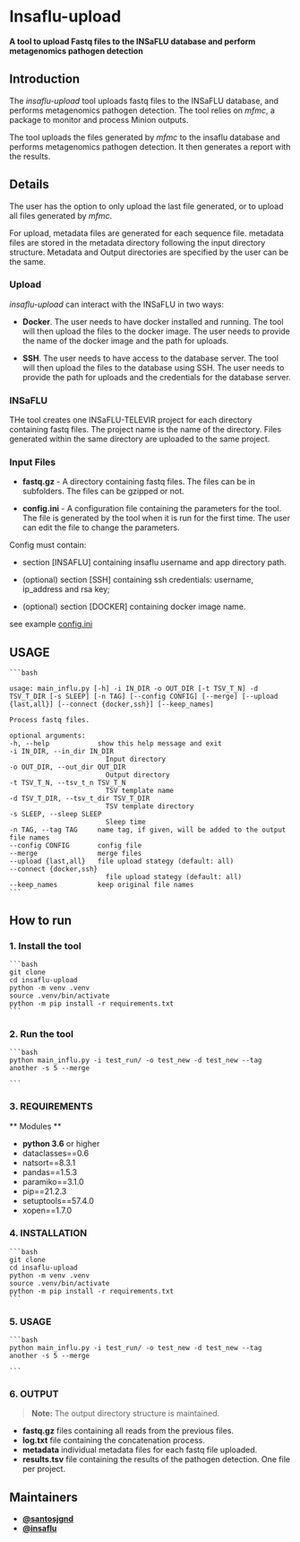 # Insaflu-upload

**A tool to upload Fastq files to the INSaFLU database and perform metagenomics pathogen detection**

## Introduction

The _insaflu-upload_ tool uploads fastq files to the INSaFLU database, and performs metagenomics pathogen detection. The tool relies on _mfmc_, a package to monitor and process Minion outputs.

The tool uploads the files generated by _mfmc_ to the insaflu database and performs metagenomics pathogen detection. It then generates a report with the results.

## Details

The user has the option to only upload the last file generated, or to upload all files generated by _mfmc_.

For upload, metadata files are generated for each sequence file. metadata files are stored in the metadata directory following the input directory structure. Metadata and Output directories are specified by the user can be the same.

### Upload

_insaflu-upload_ can interact with the INSaFLU in two ways:

- **Docker**. The user needs to have docker installed and running. The tool will then upload the files to the docker image. The user needs to provide the name of the docker image and the path for uploads.

- **SSH**. The user needs to have access to the database server. The tool will then upload the files to the database using SSH. The user needs to provide the path for uploads and the credentials for the database server.

### INSaFLU

THe tool creates one INSaFLU-TELEVIR project for each directory containing fastq files. The project name is the name of the directory. Files generated within the same directory are uploaded to the same project.

### Input Files

- **fastq.gz** - A directory containing fastq files. The files can be in subfolders. The files can be gzipped or not.

- **config.ini** - A configuration file containing the parameters for the tool. The file is generated by the tool when it is run for the first time. The user can edit the file to change the parameters.

Config must contain:

- section [INSAFLU] containing insaflu username and app directory path.

- (optional) section [SSH] containing ssh credentials: username, ip_address and rsa key;

- (optional) section [DOCKER] containing docker image name.

see example [config.ini](config.ini)

## USAGE

    ```bash

    usage: main_influ.py [-h] -i IN_DIR -o OUT_DIR [-t TSV_T_N] -d TSV_T_DIR [-s SLEEP] [-n TAG] [--config CONFIG] [--merge] [--upload {last,all}] [--connect {docker,ssh}] [--keep_names]

    Process fastq files.

    optional arguments:
    -h, --help            show this help message and exit
    -i IN_DIR, --in_dir IN_DIR
                            Input directory
    -o OUT_DIR, --out_dir OUT_DIR
                            Output directory
    -t TSV_T_N, --tsv_t_n TSV_T_N
                            TSV template name
    -d TSV_T_DIR, --tsv_t_dir TSV_T_DIR
                            TSV template directory
    -s SLEEP, --sleep SLEEP
                            Sleep time
    -n TAG, --tag TAG     name tag, if given, will be added to the output file names
    --config CONFIG       config file
    --merge               merge files
    --upload {last,all}   file upload stategy (default: all)
    --connect {docker,ssh}
                            file upload stategy (default: all)
    --keep_names          keep original file names
    ```

## How to run

### 1. Install the tool

    ```bash
    git clone
    cd insaflu-upload
    python -m venv .venv
    source .venv/bin/activate
    python -m pip install -r requirements.txt
    ```

### 2. Run the tool

    ```bash
    python main_influ.py -i test_run/ -o test_new -d test_new --tag another -s 5 --merge

    ```

### 3. REQUIREMENTS

** Modules **

- **python 3.6** or higher
- dataclasses==0.6
- natsort==8.3.1
- pandas==1.5.3
- paramiko==3.1.0
- pip==21.2.3
- setuptools==57.4.0
- xopen==1.7.0

### 4. INSTALLATION

    ```bash
    git clone
    cd insaflu-upload
    python -m venv .venv
    source .venv/bin/activate
    python -m pip install -r requirements.txt
    ```

### 5. USAGE

    ```bash
    python main_influ.py -i test_run/ -o test_new -d test_new --tag another -s 5 --merge

    ```

### 6. OUTPUT

> **Note:** The output directory structure is maintained.

- **fastq.gz** files containing all reads from the previous files.
- **log.txt** file containing the concatenation process.
- **metadata** individual metadata files for each fastq file uploaded.
- **results.tsv** file containing the results of the pathogen detection. One file per project.

## Maintainers

- [**@santosjgnd**](https://github.com/SantosJGND)
- [**@insaflu**](https://github.com/insapathogenomics)
